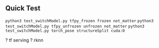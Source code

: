 ## Quick Test
`python3 test_switchModel.py tfpy_frozen frozen not_matter`
`python3 test_switchModel.py tfpy_unfrozen unfrozen not_matter`
`python3 test_switchModel.py torch_pose structureSplit cuda:0`

? tf serving
? rknn
